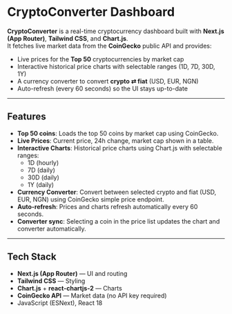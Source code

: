 # CryptoConverter Dashboard

**CryptoConverter** is a real-time cryptocurrency dashboard built with **Next.js (App Router)**, **Tailwind CSS**, and **Chart.js**.  
It fetches live market data from the **CoinGecko** public API and provides:

- Live prices for the **Top 50** cryptocurrencies by market cap
- Interactive historical price charts with selectable ranges (1D, 7D, 30D, 1Y)
- A currency converter to convert **crypto ⇄ fiat** (USD, EUR, NGN)
- Auto-refresh (every 60 seconds) so the UI stays up-to-date

---

## Features

- **Top 50 coins**: Loads the top 50 coins by market cap using CoinGecko.
- **Live Prices**: Current price, 24h change, market cap shown in a table.
- **Interactive Charts**: Historical price charts using Chart.js with selectable ranges:
  - 1D (hourly)
  - 7D (daily)
  - 30D (daily)
  - 1Y (daily)
- **Currency Converter**: Convert between selected crypto and fiat (USD, EUR, NGN) using CoinGecko simple price endpoint.
- **Auto-refresh**: Prices and charts refresh automatically every 60 seconds.
- **Converter sync**: Selecting a coin in the price list updates the chart and converter automatically.

---

## Tech Stack

- **Next.js (App Router)** — UI and routing
- **Tailwind CSS** — Styling
- **Chart.js** + **react-chartjs-2** — Charts
- **CoinGecko API** — Market data (no API key required)
- JavaScript (ESNext), React 18
